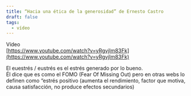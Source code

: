 ```yaml
---
title: “Hacia una ética de la generosidad” de Ernesto Castro
draft: false
tags:
  - vídeo
---
```

Vídeo  
[https://www.youtube.com/watch?v=yRgvjIm83Fk](https://www.youtube.com/watch?v=yRgvjIm83Fk)  

El euestrés / eustrés es el estrés generado por lo bueno.  
Él dice que es como el FOMO (Fear Of Missing Out) pero en otras webs lo definen como “estrés positivo (aumenta el rendimiento, factor que motiva, causa satisfacción, no produce efectos secundarios)